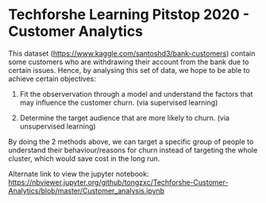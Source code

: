 # Techforshe Learning Pitstop 2020 - Customer Analytics

This dataset (https://www.kaggle.com/santoshd3/bank-customers) contain some customers who are withdrawing their account from the bank due to certain issues. Hence, by analysing this set of data, we hope to be able to achieve certain objectives:

1) Fit the observervation through a model and understand the factors that may influence the customer churn. (via supervised learning)

2) Determine the target audience that are more likely to churn. (via unsupervised learning)

By doing the 2 methods above, we can target a specific group of people to understand their behaviour/reasons for churn instead of targeting the whole cluster, which would save cost in the long run.

Alternate link to view the jupyter notebook: https://nbviewer.jupyter.org/github/tongzxc/Techforshe-Customer-Analytics/blob/master/Customer_analysis.ipynb
